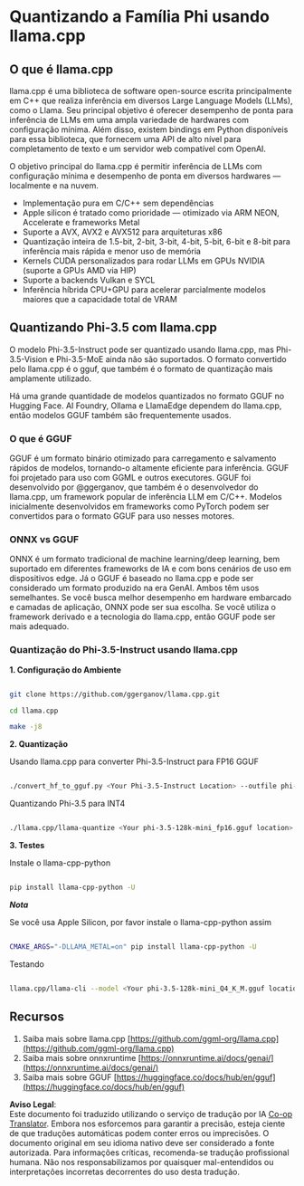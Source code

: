<!--
CO_OP_TRANSLATOR_METADATA:
{
  "original_hash": "462bddc47427d8785f3c9fd817b346fe",
  "translation_date": "2025-07-16T22:08:37+00:00",
  "source_file": "md/01.Introduction/04/UsingLlamacppQuantifyingPhi.md",
  "language_code": "br"
}
-->
# **Quantizando a Família Phi usando llama.cpp**

## **O que é llama.cpp**

llama.cpp é uma biblioteca de software open-source escrita principalmente em C++ que realiza inferência em diversos Large Language Models (LLMs), como o Llama. Seu principal objetivo é oferecer desempenho de ponta para inferência de LLMs em uma ampla variedade de hardwares com configuração mínima. Além disso, existem bindings em Python disponíveis para essa biblioteca, que fornecem uma API de alto nível para completamento de texto e um servidor web compatível com OpenAI.

O objetivo principal do llama.cpp é permitir inferência de LLMs com configuração mínima e desempenho de ponta em diversos hardwares — localmente e na nuvem.

- Implementação pura em C/C++ sem dependências
- Apple silicon é tratado como prioridade — otimizado via ARM NEON, Accelerate e frameworks Metal
- Suporte a AVX, AVX2 e AVX512 para arquiteturas x86
- Quantização inteira de 1.5-bit, 2-bit, 3-bit, 4-bit, 5-bit, 6-bit e 8-bit para inferência mais rápida e menor uso de memória
- Kernels CUDA personalizados para rodar LLMs em GPUs NVIDIA (suporte a GPUs AMD via HIP)
- Suporte a backends Vulkan e SYCL
- Inferência híbrida CPU+GPU para acelerar parcialmente modelos maiores que a capacidade total de VRAM

## **Quantizando Phi-3.5 com llama.cpp**

O modelo Phi-3.5-Instruct pode ser quantizado usando llama.cpp, mas Phi-3.5-Vision e Phi-3.5-MoE ainda não são suportados. O formato convertido pelo llama.cpp é o gguf, que também é o formato de quantização mais amplamente utilizado.

Há uma grande quantidade de modelos quantizados no formato GGUF no Hugging Face. AI Foundry, Ollama e LlamaEdge dependem do llama.cpp, então modelos GGUF também são frequentemente usados.

### **O que é GGUF**

GGUF é um formato binário otimizado para carregamento e salvamento rápidos de modelos, tornando-o altamente eficiente para inferência. GGUF foi projetado para uso com GGML e outros executores. GGUF foi desenvolvido por @ggerganov, que também é o desenvolvedor do llama.cpp, um framework popular de inferência LLM em C/C++. Modelos inicialmente desenvolvidos em frameworks como PyTorch podem ser convertidos para o formato GGUF para uso nesses motores.

### **ONNX vs GGUF**

ONNX é um formato tradicional de machine learning/deep learning, bem suportado em diferentes frameworks de IA e com bons cenários de uso em dispositivos edge. Já o GGUF é baseado no llama.cpp e pode ser considerado um formato produzido na era GenAI. Ambos têm usos semelhantes. Se você busca melhor desempenho em hardware embarcado e camadas de aplicação, ONNX pode ser sua escolha. Se você utiliza o framework derivado e a tecnologia do llama.cpp, então GGUF pode ser mais adequado.

### **Quantização do Phi-3.5-Instruct usando llama.cpp**

**1. Configuração do Ambiente**


```bash

git clone https://github.com/ggerganov/llama.cpp.git

cd llama.cpp

make -j8

```


**2. Quantização**

Usando llama.cpp para converter Phi-3.5-Instruct para FP16 GGUF


```bash

./convert_hf_to_gguf.py <Your Phi-3.5-Instruct Location> --outfile phi-3.5-128k-mini_fp16.gguf

```

Quantizando Phi-3.5 para INT4


```bash

./llama.cpp/llama-quantize <Your phi-3.5-128k-mini_fp16.gguf location> ./gguf/phi-3.5-128k-mini_Q4_K_M.gguf Q4_K_M

```


**3. Testes**

Instale o llama-cpp-python


```bash

pip install llama-cpp-python -U

```

***Nota*** 

Se você usa Apple Silicon, por favor instale o llama-cpp-python assim


```bash

CMAKE_ARGS="-DLLAMA_METAL=on" pip install llama-cpp-python -U

```

Testando 


```bash

llama.cpp/llama-cli --model <Your phi-3.5-128k-mini_Q4_K_M.gguf location> --prompt "<|user|>\nCan you introduce .NET<|end|>\n<|assistant|>\n"  --gpu-layers 10

```



## **Recursos**

1. Saiba mais sobre llama.cpp [https://github.com/ggml-org/llama.cpp](https://github.com/ggml-org/llama.cpp)  
2. Saiba mais sobre onnxruntime [https://onnxruntime.ai/docs/genai/](https://onnxruntime.ai/docs/genai/)  
3. Saiba mais sobre GGUF [https://huggingface.co/docs/hub/en/gguf](https://huggingface.co/docs/hub/en/gguf)

**Aviso Legal**:  
Este documento foi traduzido utilizando o serviço de tradução por IA [Co-op Translator](https://github.com/Azure/co-op-translator). Embora nos esforcemos para garantir a precisão, esteja ciente de que traduções automáticas podem conter erros ou imprecisões. O documento original em seu idioma nativo deve ser considerado a fonte autorizada. Para informações críticas, recomenda-se tradução profissional humana. Não nos responsabilizamos por quaisquer mal-entendidos ou interpretações incorretas decorrentes do uso desta tradução.